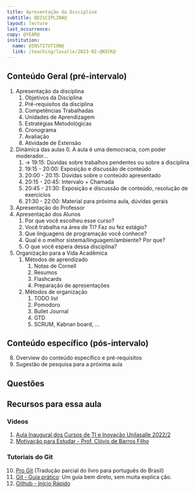 ```yaml
---
title: Apresentação da Disciplina
subtitle: @DISCIPLINA@
layout: lecture
last_occurrence: 
copy: @YEAR@
institution:
  name: @INSTITUTION@
  link: /teaching/lasalle/2023-02-@NICK@
---
```


## Conteúdo Geral (pré-intervalo)

1. Apresentação da disciplina
    1. Objetivos da Disciplina
    2. Pré-requisitos da disciplina
    3. Competências Trabalhadas
    4. Unidades de Aprendizagem
    5. Estratégias Metodológicas
    6. Cronograma
    7. Avaliação
    8. Atividade de Extensão
2. Dinâmica das aulas
    0. A aula é uma democracia, com poder moderador...
    1. -> 19:15: Dúvidas sobre trabalhos pendentes ou sobre a disciplina
    2. 19:15 - 20:00: Exposição e discussão de conteúdo
    3. 20:00 - 20:15: Dúvidas sobre o conteúdo apresentado
    4. 20:15 - 20:45: Intervalo + Chamada
    5. 20:45 - 21:30: Exposição e discussão de conteúdo, resolução de exercícios
    6. 21:30 - 22:00: Material para próxima aula, dúvidas gerais 
3. Apresentação do Professor
4. Apresentação dos Alunos
    1. Por que você escolheu esse curso?
    2. Você trabalha na área de TI? Faz ou fez estágio?
    3. Que linguagens de programação você conhece?
    4. Qual é o melhor sistema/linguagem/ambiente? Por que?
    5. O que você espera dessa disciplina?
5. Organização para a Vida Acadêmica
    1. Métodos de aprendizado
        1. Notas de Cornell
        2. Resumos
        3. Flashcards
        4. Preparação de apresentações
    2. Métodos de organização
        1. TODO list
        2. Pomodoro
        3. Bullet Journal
        4. GTD
        5. SCRUM, Kabnan board, ...

## Conteúdo específico (pós-intervalo)

8. Overview do conteúdo específico e pré-requisitos
9. Sugestão de pesquisa para a próxima aula

## Questões

## Recursos para essa aula

### Videos

1. [Aula Inaugural dos Cursos de TI e Inovação Unilasalle 2022/2](https://www.youtube.com/watch?v=pxsdiyHgZHs)
2. [Motivação para Estudar - Prof. Clóvis de Barros Filho](https://www.youtube.com/watch?v=TRPBY_lxJfE)

### Tutoriais do Git

10. [Pro Git](https://git-scm.com/book/pt-br/v2) (Tradução parcial do livro para português do Brasil)
11. [Git - Guia prático](https://rogerdudler.github.io/git-guide/index.pt_BR.html): Um guia bem direto, sem muita explica    ção.
12. [Github - Início Rápido](https://docs.github.com/pt/get-started/quickstart)

